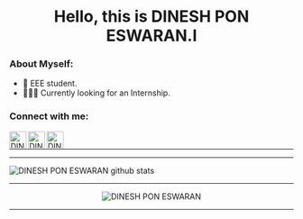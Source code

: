 <h1 align="center">Hello, this is DINESH PON ESWARAN.I</h1>


### **About Myself:**
 - 🚀 EEE student.
 - 🙍🏽‍♂️ Currently looking for an Internship.
 

### **Connect with me:**
[<img align="left" alt="DINESH PON ESWARAN | LinkedIn" height="30px" src="https://img.icons8.com/doodle/2x/linkedin--v2.png" />][linkedin]
[<img align="left" alt="DINESH PON ESWARAN | Whatsapp" height="30px" src="https://img.icons8.com/doodle/2x/whatsapp.png" />][whatsapp]
[<img align="left" alt="DINESH PON ESWARAN | Gmail" height="30px" src="https://img.icons8.com/doodle/2x/gmail.png" />][gmail]
<br />

---




---
![DINESH PON ESWARAN github stats](https://github-readme-stats.vercel.app/api?username=Dineshponeswaran&show_icons=true&hide_border=true&theme=tokyonight)

---

<p align="center"> <img src="https://komarev.com/ghpvc/?username=Dineshponeswaran" alt="DINESH PON ESWARAN" /> </p>

---

[linkedin]: https://www.linkedin.com/in/dinesh-pon-eswaran-i-4366b8236/
[gmail]: mailto:dinesh11.4.2001@gmail.com
[whatsapp]: https://wa.me/919498804469
